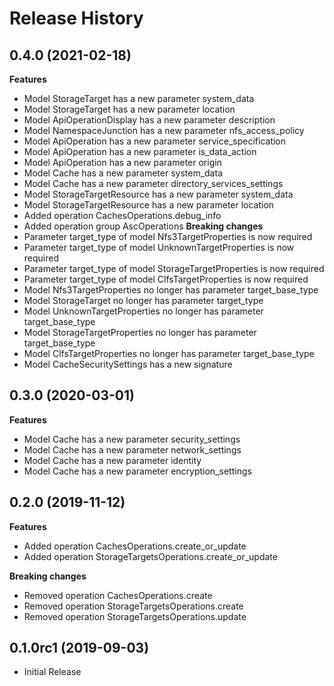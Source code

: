 # Release History

## 0.4.0 (2021-02-18)

**Features**

  - Model StorageTarget has a new parameter system_data
  - Model StorageTarget has a new parameter location
  - Model ApiOperationDisplay has a new parameter description
  - Model NamespaceJunction has a new parameter nfs_access_policy
  - Model ApiOperation has a new parameter service_specification
  - Model ApiOperation has a new parameter is_data_action
  - Model ApiOperation has a new parameter origin
  - Model Cache has a new parameter system_data
  - Model Cache has a new parameter directory_services_settings
  - Model StorageTargetResource has a new parameter system_data
  - Model StorageTargetResource has a new parameter location
  - Added operation CachesOperations.debug_info
  - Added operation group AscOperations
**Breaking changes**
  - Parameter target_type of model Nfs3TargetProperties is now required
  - Parameter target_type of model UnknownTargetProperties is now required
  - Parameter target_type of model StorageTargetProperties is now required
  - Parameter target_type of model ClfsTargetProperties is now required
  - Model Nfs3TargetProperties no longer has parameter target_base_type
  - Model StorageTarget no longer has parameter target_type
  - Model UnknownTargetProperties no longer has parameter target_base_type
  - Model StorageTargetProperties no longer has parameter target_base_type
  - Model ClfsTargetProperties no longer has parameter target_base_type
  - Model CacheSecuritySettings has a new signature

## 0.3.0 (2020-03-01)

**Features**

  - Model Cache has a new parameter security_settings
  - Model Cache has a new parameter network_settings
  - Model Cache has a new parameter identity
  - Model Cache has a new parameter encryption_settings

## 0.2.0 (2019-11-12)

**Features**

  - Added operation CachesOperations.create_or_update
  - Added operation StorageTargetsOperations.create_or_update

**Breaking changes**

  - Removed operation CachesOperations.create
  - Removed operation StorageTargetsOperations.create
  - Removed operation StorageTargetsOperations.update

## 0.1.0rc1 (2019-09-03)

  - Initial Release
